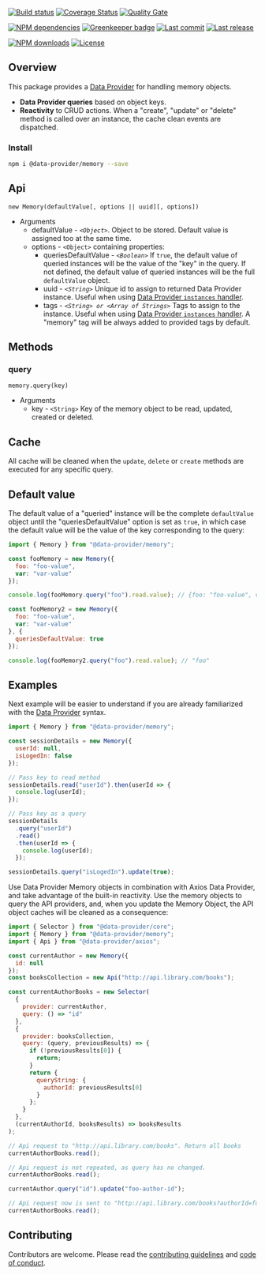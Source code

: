 [![Build status][travisci-image]][travisci-url] [![Coverage Status][coveralls-image]][coveralls-url] [![Quality Gate][quality-gate-image]][quality-gate-url]

[![NPM dependencies][npm-dependencies-image]][npm-dependencies-url] [![Greenkeeper badge](https://badges.greenkeeper.io/data-provider/memory.svg)](https://greenkeeper.io/) [![Last commit][last-commit-image]][last-commit-url] [![Last release][release-image]][release-url] 

[![NPM downloads][npm-downloads-image]][npm-downloads-url] [![License][license-image]][license-url]

## Overview

This package provides a [Data Provider][data-provider-url] for handling memory objects.

* __Data Provider queries__ based on object keys.
* __Reactivity__ to CRUD actions. When a "create", "update" or "delete" method is called over an instance, the cache clean events are dispatched.

### Install

```bash
npm i @data-provider/memory --save
```

## Api

`new Memory(defaultValue[, options || uuid][, options])`
* Arguments
	* defaultValue - _`<Object>`_. Object to be stored. Default value is assigned too at the same time.
	* options - `<Object>` containing properties:
		* queriesDefaultValue - _`<Boolean>`_ If `true`, the default value of queried instances will be the value of the "key" in the query. If not defined, the default value of queried instances will be the full `defaultValue` object.
		* uuid - _`<String>`_ Unique id to assign to returned Data Provider instance. Useful when using [Data Provider `instances` handler][data-provider-instances-docs-url].
		* tags - _`<String> or <Array of Strings>`_ Tags to assign to the instance. Useful when using [Data Provider `instances` handler][data-provider-instances-docs-url]. A "memory" tag will be always added to provided tags by default.

## Methods

### query

`memory.query(key)`
* Arguments
  * key - `<String>` Key of the memory object to be read, updated, created or deleted.

## Cache

All cache will be cleaned when the `update`, `delete` or `create` methods are executed for any specific query.

## Default value

The default value of a "queried" instance will be the complete `defaultValue` object until the "queriesDefaultValue" option is set as `true`, in which case the default value will be the value of the key corresponding to the query:

```js
import { Memory } from "@data-provider/memory";

const fooMemory = new Memory({
  foo: "foo-value",
  var: "var-value"
});

console.log(fooMemory.query("foo").read.value); // {foo: "foo-value", var: "var-value"}

const fooMemory2 = new Memory({
  foo: "foo-value",
  var: "var-value"
}, {
  queriesDefaultValue: true
});

console.log(fooMemory2.query("foo").read.value); // "foo"
```

## Examples

Next example will be easier to understand if you are already familiarized with the [Data Provider][data-provider-url] syntax.

```js
import { Memory } from "@data-provider/memory";

const sessionDetails = new Memory({
  userId: null,
  isLogedIn: false
});

// Pass key to read method
sessionDetails.read("userId").then(userId => {
  console.log(userId);
});

// Pass key as a query
sessionDetails
  .query("userId")
  .read()
  .then(userId => {
    console.log(userId);
  });

sessionDetails.query("isLogedIn").update(true);
```

Use Data Provider Memory objects in combination with Axios Data Provider, and take advantage of the built-in reactivity. Use the memory objects to query the API providers, and, when you update the Memory Object, the API object caches will be cleaned as a consequence:


```js
import { Selector } from "@data-provider/core";
import { Memory } from "@data-provider/memory";
import { Api } from "@data-provider/axios";

const currentAuthor = new Memory({
  id: null
});
const booksCollection = new Api("http://api.library.com/books");

const currentAuthorBooks = new Selector(
  {
    provider: currentAuthor,
    query: () => "id"
  },
  {
    provider: booksCollection,
    query: (query, previousResults) => {
      if (!previousResults[0]) {
        return;
      }
      return {
        queryString: {
          authorId: previousResults[0]
        }
      };
    }
  },
  (currentAuthorId, booksResults) => booksResults
);

// Api request to "http://api.library.com/books". Return all books
currentAuthorBooks.read();

// Api request is not repeated, as query has no changed.
currentAuthorBooks.read();

currentAuthor.query("id").update("foo-author-id");

// Api request now is sent to "http://api.library.com/books?authorId=foo-author-id". Return author books
currentAuthorBooks.read();
```

## Contributing

Contributors are welcome.
Please read the [contributing guidelines](.github/CONTRIBUTING.md) and [code of conduct](.github/CODE_OF_CONDUCT.md).

[data-provider-url]: https://github.com/data-provider/core
[data-provider-instances-docs-url]: https://github.com/data-provider/core/blob/master/docs/instances/api.md

[coveralls-image]: https://coveralls.io/repos/github/data-provider/memory/badge.svg
[coveralls-url]: https://coveralls.io/github/data-provider/memory
[travisci-image]: https://travis-ci.com/data-provider/memory.svg?branch=master
[travisci-url]: https://travis-ci.com/data-provider/memory
[last-commit-image]: https://img.shields.io/github/last-commit/data-provider/memory.svg
[last-commit-url]: https://github.com/data-provider/memory/commits
[license-image]: https://img.shields.io/npm/l/@data-provider/memory.svg
[license-url]: https://github.com/data-provider/memory/blob/master/LICENSE
[npm-downloads-image]: https://img.shields.io/npm/dm/@data-provider/memory.svg
[npm-downloads-url]: https://www.npmjs.com/package/@data-provider/memory
[npm-dependencies-image]: https://img.shields.io/david/data-provider/memory.svg
[npm-dependencies-url]: https://david-dm.org/data-provider/memory
[quality-gate-image]: https://sonarcloud.io/api/project_badges/measure?project=data-provider-memory&metric=alert_status
[quality-gate-url]: https://sonarcloud.io/dashboard?id=data-provider-memory
[release-image]: https://img.shields.io/github/release-date/data-provider/memory.svg
[release-url]: https://github.com/data-provider/memory/releases
